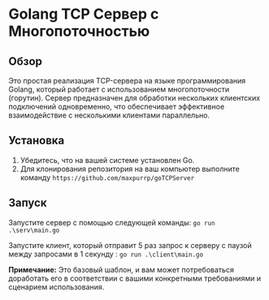 #   Golang TCP Сервер с Многопоточностью

## Обзор
Это простая реализация TCP-сервера на языке программирования Golang, который работает с использованием многопоточности (горутин). Сервер предназначен для обработки нескольких клиентских подключений одновременно, что обеспечивает эффективное взаимодействие с несколькими клиентами параллельно.

## Установка
1. Убедитесь, что на вашей системе установлен Go.
2. Для клонирования репозитория на ваш компьютер выполните команду ```https://github.com/maxpurrp/goTCPServer```

## Запуск
Запустите сервер с помощью следующей команды:
```go run .\serv\main.go```

Запустите клиент, который отправит 5 раз запрос к серверу с паузой между запросами в 1 секунду :
```go run .\client\main.go```


**Примечание:** Это базовый шаблон, и вам может потребоваться доработать его в соответствии с вашими конкретными требованиями и сценарием использования.
